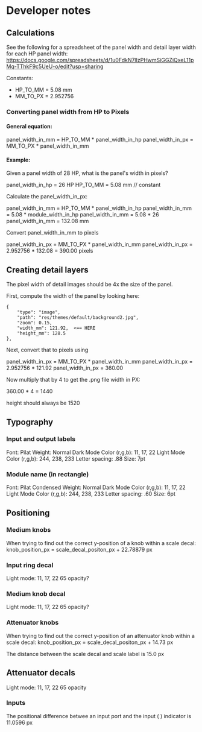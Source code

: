 # Developer notes

## Calculations

See the following for a spreadsheet of the panel width and detail layer width for each HP panel width:
https://docs.google.com/spreadsheets/d/1u0FdkN7lIzPHwmSiGGZiQxeL11pMq-TThkF9c5UeU-o/edit?usp=sharing

Constants:

* HP_TO_MM = 5.08 mm
* MM_TO_PX = 2.952756

### Converting panel width from HP to Pixels

#### General equation:

panel_width_in_mm = HP_TO_MM * panel_width_in_hp
panel_width_in_px = MM_TO_PX * panel_width_in_mm

#### Example:

Given a panel width of 28 HP, what is the panel's width in pixels?

panel_width_in_hp = 26 HP
HP_TO_MM = 5.08 mm // constant

Calculate the panel_width_in_px:

  panel_width_in_mm = HP_TO_MM * panel_width_in_hp
  panel_width_in_mm = 5.08 * module_width_in_hp
  panel_width_in_mm = 5.08 * 26
  panel_width_in_mm = 132.08 mm

Convert panel_width_in_mm to pixels

  panel_width_in_px = MM_TO_PX * panel_width_in_mm
  panel_width_in_px = 2.952756 * 132.08 = 390.00 pixels


## Creating detail layers

The pixel width of detail images should be 4x the size of the panel.  

First, compute the width of the panel by looking here:

````
{
    "type": "image",
    "path": "res/themes/default/background2.jpg",
    "zoom": 0.15,
    "width_mm": 121.92,  <== HERE
    "height_mm": 128.5
},
````

Next, convert that to pixels using

panel_width_in_px = MM_TO_PX * panel_width_in_mm
panel_width_in_px = 2.952756 * 121.92
panel_width_in_px = 360.00

Now multiply that by 4 to get the .png file width in PX:

360.00 * 4 = 1440

height should always be 1520
 


## Typography

### Input and output labels

Font: Pilat
Weight: Normal
Dark Mode Color (r,g,b): 11, 17, 22
Light Mode Color (r,g,b): 244, 238, 233
Letter spacing: .88
Size: 7pt

### Module name (in rectangle)

Font: Pilat Condensed
Weight: Normal
Dark Mode Color (r,g,b): 11, 17, 22
Light Mode Color (r,g,b): 244, 238, 233
Letter spacing: .60
Size: 6pt

## Positioning

### Medium knobs
When trying to find out the correct y-position of a knob within a scale decal:
knob_position_px = scale_decal_positon_px + 22.78879 px

### Input ring decal
Light mode: 11, 17, 22  65 opacity?

### Medium knob decal
Light mode: 11, 17, 22    65 opacity?



### Attenuator knobs

When trying to find out the correct y-position of an attenuator knob within a scale decal:
knob_position_px = scale_decal_positon_px + 14.73 px

The distance between the scale decal and scale label is 15.0 px

## Attenuator decals
Light mode: 11, 17, 22   65 opacity

### Inputs

The positional difference betwee an input port and the input ( ) indicator is 11.0596 px